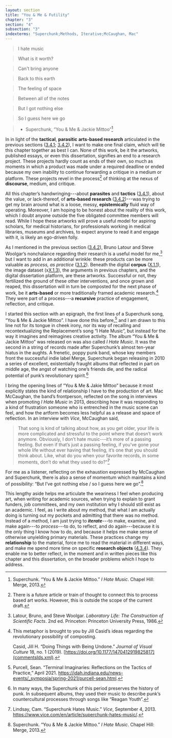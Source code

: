 ```yaml
---
layout: section
title: "You & Me & Futility"
chapter: "3"
section: "4"
subsection: "3"
indexterms: "Superchunk;Methods, Iterative;McCaughan, Mac"
---
```


>I hate music

>What is it worth?

>Can't bring anyone

>Back to this earth

>The feeling of space

>Between all of the notes

>But I got nothing else

>So I guess here we go

>- Superchunk, “You & Me & Jackie Mittoo”[^fn1]

In in light of the <span data-tooltip aria-haspopup="true" class="has-tip" data-disable-hover="false" tabindex="1" title="The term tactics comes from the philosophy of Michel de Certeau, and refers to political action taken that has no impact on broader cultural and political struggles."><b>tactical</b></span>, <span data-tooltip aria-haspopup="true" class="has-tip" data-disable-hover="false" tabindex="1" title="The term 'parasite' comes from the tripartite ontology argued for by Michel Serres. It refers to systems of being in which things thought in opposition are linked through their dependence on one another."><b>parasitic</b></span> <span data-tooltip aria-haspopup="true" class="has-tip" data-disable-hover="false" tabindex="1" title="Arts-based methods refer to any research method that applies creative activity as a research method. This can include traditional arts like painting, sculpture, or dance, or more complex conceptual or multi-media approaches."><b>arts-based research</b></span> articulated in the previous sections (<a href="{{ site.baseurl }}/dissertation/3_4_1}}">3.4.1</a>; <a href="{{ site.baseurl }}/dissertation/3_4_2}}">3.4.2</a>), I want to make one final claim, which will tie this chapter together as best I can. None of this work, be it the artworks, published essays, or even this dissertation, signifies an end to a research project. These projects hardly count as ends of their own, so much as moments in which a product was made under a required deadline or ended because my own inability to continue forwarding a critique in a medium or platform. These projects revel in the process[^fn2] of thinking at the nexus of <span data-tooltip aria-haspopup="true" class="has-tip" data-disable-hover="false" tabindex="1" title="Discourse refers to a scholarly conversation which occurs in a field of knowledge production. I use it in a Foucauldian sense, to convey the agreed upon modes and objects of discussion which are taken for granted in a community or scholarly field."><b>discourse</b></span>, medium, and critique.

All this chapter’s handwringing---about <span data-tooltip aria-haspopup="true" class="has-tip" data-disable-hover="false" tabindex="1" title="The term 'parasite' comes from the tripartite ontology argued for by Michel Serres. It refers to systems of being in which things thought in opposition are linked through their dependence on one another."><b>parasites</b></span> and <span data-tooltip aria-haspopup="true" class="has-tip" data-disable-hover="false" tabindex="1" title="The term tactics comes from the philosophy of Michel de Certeau, and refers to political action taken that has no impact on broader cultural and political struggles."><b>tactics</b></span> (<a href="{{ site.baseurl }}/dissertation/3_4_1}}">3.4.1</a>), about the value, or lack-thereof, of <span data-tooltip aria-haspopup="true" class="has-tip" data-disable-hover="false" tabindex="1" title="Arts-based methods refer to any research method that applies creative activity as a research method. This can include traditional arts like painting, sculpture, or dance, or more complex conceptual or multi-media approaches."><b>arts-based research</b></span> (<a href="{{ site.baseurl }}/dissertation/3_4_2}}">3.4.2</a>)---was trying to get my brain around what is a loose, messy, <span data-tooltip aria-haspopup="true" class="has-tip" data-disable-hover="false" tabindex="1" title="Epistemics is a philosophical term referring to the study of knowledge. I use it to talk about the entwined practices of scientific culture, its arguments, and its methodologies."><b>epistemically</b></span> fluid way of operating. Moreover, I am hoping to be honest about the reality of this work, which I doubt anyone outside the five obligated committee members will read. While I hope these artworks will prove a useful model for aspiring scholars, for medical historians, for professionals working in medical libraries, museums and archives, to expect anyone to read it and engage with it, is likely an ego-driven folly. 

As I mentioned in the previous section (<a href="{{ site.baseurl }}/dissertation/3_4_2}}">3.4.2</a>), Bruno Latour and Steve Woolgar’s nonchalance regarding their research is a useful model for me,[^fn3] but I want to add in an additional wrinkle: these products can be more valuable as *process, as practice* (<a href="{{ site.baseurl }}/dissertation/3_1_2}}">3.1.2</a>). Beneath the digital <span data-tooltip aria-haspopup="true" class="has-tip" data-disable-hover="false" tabindex="1" title="A corpus refers to a collection of texts used for computational analysis."><b>corpus</b></span> (<a href="{{ site.baseurl }}/dissertation/X_1_1}}">X.1.1</a>), the image dataset (x<a href="{{ site.baseurl }}/dissertation/X_1_3}}">X.1.3</a>), the arguments in previous chapters, and the digital dissertation platform, are these artworks. Successful or not, they fertilized the ground of these other interventions, and once grown and reaped, this dissertation will in turn be composted for the next phase of work, be it <span data-tooltip aria-haspopup="true" class="has-tip" data-disable-hover="false" tabindex="1" title="Arts-based methods refer to any research method that applies creative activity as a research method. This can include traditional arts like painting, sculpture, or dance, or more complex conceptual or multi-media approaches."><b>arts-based</b></span> or more traditionally framed academic research.[^fn4] They were part of a process---a <span data-tooltip aria-haspopup="true" class="has-tip" data-disable-hover="false" tabindex="1" title="I use the term recursive to describes an iterative process of examination, experimentation, and reflection."><b>recursive</b></span> practice of engagement, reflection, and critique.

I started this section with an epigraph, the first lines of a Superchunk song, “You & Me & Jackie Mittoo”. I have done this before,[^fn5] and I am drawn to this line not for its tongue in cheek irony, nor its way of recalling and recontextualizing the Replacement’s song “I Hate Music”, but instead for the way it imagines and reimagines creative activity. The album “You & Me & Jackie Mittoo” was released on was also called *I Hate Music*. It was the second in a string of records made after Superchunk’s almost ten-year hiatus in the aughts. A frenetic, poppy punk band, whose key members front the successful indie label Merge, Superchunk began releasing in 2010 a series of excellent, existentially fraught albums that reflected in part on middle age, the angst of watching one’s friends die, and the radical potential of punk’s revolutionary spirit.[^fn6]

I bring the opening lines of “You & Me & Jakie Mittoo” because it most explicitly states the kind of relationship I have to the production of art. Mac McCaughan, the band’s frontperson, reflected on the song in interviews when promoting *I Hate Music* in 2013, describing how it was responding to a kind of frustration someone who is entrenched in the music scene can feel, and how the artform becomes less helpful as a release and space of reflection. In an interview with *Vice*, McCaughan said, 

>That song is kind of talking about how, as you get older, your life is more complicated and stressful to the point where that doesn’t work anymore. Obviously, I don’t hate music---it’s more of a passing feeling. But even if that’s just a passing feeling, if you’ve gone your whole life without ever having that feeling, it’s one that you should think about. Like, what do you when your favorite records, in some moments, don’t do what they used to do?”[^fn7]  

For me as a listener, reflecting on the exhaustion expressed by McCaughan and Superchunk, there is also a sense of momentum which maintains a kind of possibility: “But I’ve got nothing else / so I guess here we go”.[^fn8]

This lengthy aside helps me articulate the weariness I feel when producing art, when writing for academic sources, when trying to explain to grant funders, job committees, and my own institution why I should still exist as an academic. I feel, as I write about my method, that what I am actually doing is turning out my pockets and admitting that there was no method. Instead of a method, I am just trying to <span data-tooltip aria-haspopup="true" class="has-tip" data-disable-hover="false" tabindex="1" title="Iterative, here, refers to a process of learning in which completed projects are analyzed after their completion. This analysis allows for future projects to be more successful, and to address new, but related concepts."><b>*iterate*</b></span>---to make, examine, and make again---to *process*---to do, to reflect, and do again---because it is the only thing I know how to do, and because it helps me make sense of otherwise unyielding primary materials. These practices change my <span data-tooltip aria-haspopup="true" class="has-tip" data-disable-hover="false" tabindex="1" title="Relationality, as I use it, is indebted to Indigenous knowledge systems. Relation refers to the ways researchers become connected to and obligated to the people, ideas, and non-human entities which they study."><b>relationship</b></span> to the material, force me to read the material in different ways, and make me spend more time on specific <span data-tooltip aria-haspopup="true" class="has-tip" data-disable-hover="false" tabindex="1" title="I use the term research object to refer to a  relationship between a researcher and what they research. An object is a non-human thing that a researcher can define or characterize within a disciplinary field or discourse."><b>research objects</b></span> (<a href="{{ site.baseurl }}/dissertation/4_3_4}}">4.3.4</a>). They enable me to better reflect, in the moment and in written pieces like this chapter and this dissertation, on the broader problems which I hope to address.

[^fn1]: Superchunk. “You & Me & Jackie Mittoo.” *I Hate Music*. Chapel Hill: Merge, 2013.

[^fn2]: There is a future article or train of thought to connect this to process based art works. However, this is outside the scope of the current draft.

[^fn3]: Latour, Bruno, and Steve Woolgar. *Laboratory Life: The Construction of Scientific Facts*. 2nd ed. Princeton: Princeton University Press, 1986.

[^fn4]: This metaphor is brought to you by Jill Casid’s ideas regarding the revolutionary possibility of composting.
	
	Casid, Jill H. “Doing Things with Being Undone.” *Journal of Visual Culture* 18, no. 1 (2019). [https://doi.org/10.1177/1470412919825817](commentsIds.xml).

[^fn5]: Purcell, Sean. “Terminal Imaginaries: Reflections on the Tactics of Practice,” April 2021. <https://idah.indiana.edu/news-events/_symposia/spring-2021/purcell-sean.html>.

[^fn6]: In many ways, the Superchunk of this period preserves the history of punk. In subsequent albums, they used their music to describe punk’s countercultural processes through songs like “Reagan Youth”.

[^fn7]: Lindsay, Cam. “Superchunk Hates Music.” *Vice*, September 4, 2013. <https://www.vice.com/en/article/superchunk-hates-music/>.

[^fn8]: Superchunk. “You & Me & Jackie Mittoo.” *I Hate Music*. Chapel Hill: Merge, 2013.